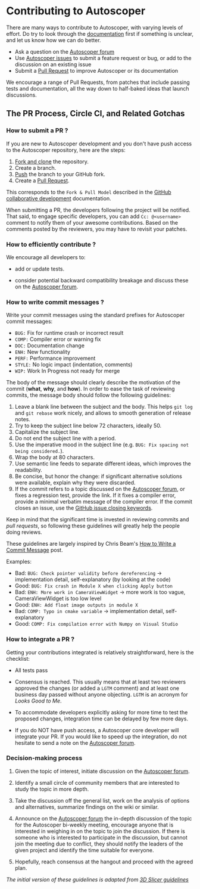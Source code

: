 # Contributing to Autoscoper

There are many ways to contribute to Autoscoper, with varying levels of effort. Do try to
look through the [documentation](https://github.com/BrownBiomechanics/Autoscoper#readme) first if something is unclear, and let us know how we can
do better.

  * Ask a question on the [Autoscoper forum][autoscoper-forum]
  * Use [Autoscoper issues][autoscoper-issues] to submit a feature request or bug, or add to the discussion on an existing issue
  * Submit a [Pull Request](https://github.com/BrownBiomechanics/Autoscoper/pulls) to improve Autoscoper or its documentation

We encourage a range of Pull Requests, from patches that include passing tests and
documentation, all the way down to half-baked ideas that launch discussions.

## The PR Process, Circle CI, and Related Gotchas

### How to submit a PR ?

If you are new to Autoscoper development and you don't have push access to the Autoscoper
repository, here are the steps:

1. [Fork and clone](https://docs.github.com/get-started/quickstart/fork-a-repo) the repository.
2. Create a branch.
3. [Push](https://docs.github.com/get-started/using-git/pushing-commits-to-a-remote-repository) the branch to your GitHub fork.
4. Create a [Pull Request](https://github.com/BrownBiomechanics/Autoscoper/pulls).

This corresponds to the `Fork & Pull Model` described in the [GitHub collaborative development](https://docs.github.com/pull-requests/collaborating-with-pull-requests/getting-started/about-collaborative-development-models)
documentation.

When submitting a PR, the developers following the project will be notified. That
said, to engage specific developers, you can add `Cc: @<username>` comment to notify
them of your awesome contributions.
Based on the comments posted by the reviewers, you may have to revisit your patches.


### How to efficiently contribute ?

We encourage all developers to:

* add or update tests.

* consider potential backward compatibility breakage and discuss these on the
  [Autoscoper forum][autoscoper-forum].

### How to write commit messages ?

Write your commit messages using the standard prefixes for Autoscoper commit
messages:

  * `BUG:` Fix for runtime crash or incorrect result
  * `COMP:` Compiler error or warning fix
  * `DOC:` Documentation change
  * `ENH:` New functionality
  * `PERF:` Performance improvement
  * `STYLE:` No logic impact (indentation, comments)
  * `WIP:` Work In Progress not ready for merge

The body of the message should clearly describe the motivation of the commit
(**what**, **why**, and **how**). In order to ease the task of reviewing
commits, the message body should follow the following guidelines:

  1. Leave a blank line between the subject and the body.
  This helps `git log` and `git rebase` work nicely, and allows to smooth
  generation of release notes.
  2. Try to keep the subject line below 72 characters, ideally 50.
  3. Capitalize the subject line.
  4. Do not end the subject line with a period.
  5. Use the imperative mood in the subject line (e.g. `BUG: Fix spacing
  not being considered.`).
  6. Wrap the body at 80 characters.
  7. Use semantic line feeds to separate different ideas, which improves the
  readability.
  8. Be concise, but honor the change: if significant alternative solutions
  were available, explain why they were discarded.
  9. If the commit refers to a topic discussed on the [Autoscoper forum][autoscoper-forum], or fixes
  a regression test, provide the link. If it fixes a compiler error, provide a
  minimal verbatim message of the compiler error. If the commit closes an
  issue, use the [GitHub issue closing
  keywords](https://docs.github.com/issues/tracking-your-work-with-issues/linking-a-pull-request-to-an-issue).

Keep in mind that the significant time is invested in reviewing commits and
*pull requests*, so following these guidelines will greatly help the people
doing reviews.

These guidelines are largely inspired by Chris Beam's
[How to Write a Commit Message](https://chris.beams.io/posts/git-commit/)
post.

Examples:
  - Bad: `BUG: Check pointer validity before dereferencing` -> implementation detail, self-explanatory (by looking at the code)
  - Good: `BUG: Fix crash in Module X when clicking Apply button`
  - Bad: `ENH: More work in CameraViewWidget` -> more work is too vague, CameraViewWidget is too low level
  - Good: `ENH: Add float image outputs in module X`
  - Bad: `COMP: Typo in cmake variable` -> implementation detail, self-explanatory
  - Good: `COMP: Fix compilation error with Numpy on Visual Studio`


### How to integrate a PR ?

Getting your contributions integrated is relatively straightforward, here
is the checklist:

* All tests pass
* Consensus is reached. This usually means that at least two reviewers approved
  the changes (or added a `LGTM` comment) and at least one business day passed
  without anyone objecting. `LGTM` is an acronym for _Looks Good to Me_.
* To accommodate developers explicitly asking for more time to test the
  proposed changes, integration time can be delayed by few more days.

* If you do NOT have push access, a Autoscoper core developer will integrate your PR. If
  you would like to speed up the integration, do not hesitate to send a note on
  the [Autoscoper forum][autoscoper-forum].

### Decision-making process

1. Given the topic of interest, initiate discussion on the [Autoscoper forum][autoscoper-forum].

2. Identify a small circle of community members that are interested to study the
   topic in more depth.

3. Take the discussion off the general list, work on the analysis of options and
   alternatives, summarize findings on the wiki or similar.

4. Announce on the [Autoscoper forum][autoscoper-forum] the in-depth discussion of the topic for the
   Autoscoper bi-weekly meeting,
   encourage anyone that is interested in weighing in on the topic to join the
   discussion. If there is someone who is interested to participate in the discussion,
   but cannot join the meeting due to conflict, they should notify the leaders of
   the given project and identify the time suitable for everyone.

5. Hopefully, reach consensus at the hangout and proceed with the agreed plan.


*The initial version of these guidelines is adapted from [3D Slicer guidelines](https://slicer.readthedocs.io/en/latest/developer_guide/contributing.html?highlight=contributing#decision-making-process)*


[autoscoper-forum]: https://discourse.slicer.org/c/community/slicerautoscoperm/30
[autoscoper-issues]: https://github.com/BrownBiomechanics/Autoscoper/issues
